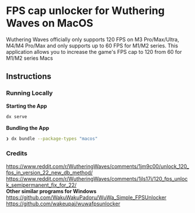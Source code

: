 # FPS cap unlocker for Wuthering Waves on MacOS
Wuthering Waves officially only supports 120 FPS on M3 Pro/Max/Ultra, M4/M4 Pro/Max and only supports up to 60 FPS for M1/M2 series.
This application allows you to increase the game's FPS cap to 120 from 60 for M1/M2 series Macs 

## Instructions






### Running Locally
**Starting the App**
```bash
dx serve
```
**Bundling the App**

```bash
❯ dx bundle --package-types "macos"
```

### Credits
https://www.reddit.com/r/WutheringWaves/comments/1jm9c00/unlock_120_fps_in_version_22_new_db_method/  
https://www.reddit.com/r/WutheringWaves/comments/1jls17i/120_fps_unlock_semipermanent_fix_for_22/  
**Other similar programs for Windows**   
https://github.com/WakuWakuPadoru/WuWa_Simple_FPSUnlocker   
https://github.com/wakeupaj/wuwafpsunlocker



